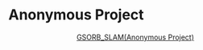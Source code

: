 # Anonymous Project
<p align="center">
 <a href="https://aczheng-cai.github.io/gsorb-slam.github.io/">GSORB_SLAM(Anonymous Project)</a></h3>
  <div align="center"></div>
</p>
